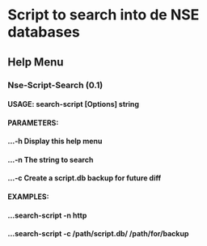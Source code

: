 # Script to search into de NSE databases

## Help Menu

### Nse-Script-Search (0.1)
#### USAGE: search-script [Options] string
#### PARAMETERS:
#### ...-h  Display this help menu
#### ...-n  The string to search
#### ...-c  Create a script.db backup for future diff <default name scriptbkp.db>
#### EXAMPLES:
#### ...search-script -n http
#### ...search-script -c /path/script.db/ /path/for/backup